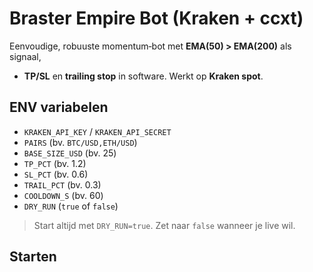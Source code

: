 # Braster Empire Bot (Kraken + ccxt)

Eenvoudige, robuuste momentum‑bot met **EMA(50) > EMA(200)** als signaal, 
+ **TP/SL** en **trailing stop** in software. Werkt op **Kraken spot**.

## ENV variabelen
- `KRAKEN_API_KEY` / `KRAKEN_API_SECRET`
- `PAIRS`  (bv. `BTC/USD,ETH/USD`)
- `BASE_SIZE_USD` (bv. 25)
- `TP_PCT` (bv. 1.2)
- `SL_PCT` (bv. 0.6)
- `TRAIL_PCT` (bv. 0.3)
- `COOLDOWN_S` (bv. 60)
- `DRY_RUN` (`true` of `false`)

> Start altijd met `DRY_RUN=true`. Zet naar `false` wanneer je live wil.

## Starten